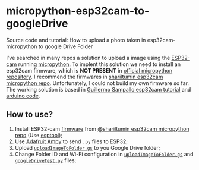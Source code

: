 # micropython-esp32cam-to-googleDrive
Source code and tutorial: How to upload a photo taken in esp32cam-micropython to google Drive Folder


I've searched in many repos a solution to upload a image using the [ESP32-cam](https://esp32.com/) running [micropython](https://github.com/micropython/micropython). To implent this solution we need to install an esp32cam firmware, which is **NOT PRESENT** in [official micropython repository](http://micropython.org/download). I recommend the firmwares in [shariltumin esp32cam micropython repo](https://github.com/shariltumin/esp32-cam-micropython). Unfortunately, I could not build my own firmware so far. The working solution is based in [Guillermo Sampallo esp32cam tutorial](https://www.gsampallo.com/blog/2019/10/13/esp32-cam-subir-fotos-a-google-drive/) and [arduino code](https://github.com/gsampallo/esp32cam-gdrive).

## How to use?

1. Install ESP32-cam [firmware](firmware/esp32-cam-micropython.bin) from [@shariltumin esp32cam micropython repo](https://github.com/shariltumin/esp32-cam-micropython) (Use [esptool](https://github.com/espressif/esptool));
1. Use [Adafruit Ampy](https://learn.adafruit.com/micropython-basics-load-files-and-run-code/install-ampy) to send `.py` files to ESP32;
1. Upload [`uploadImageToFolder.gs`](uploadImageToFolder.gs) to you Google Drive folder;
1. Change Folder ID and Wi-Fi configuration in [`uploadImageToFolder.gs`](uploadImageToFolder.gs) and [`googleDriveTest.py`](src/googleDriveTest.py) files;
